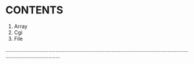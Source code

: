 # CONTENTS

1. Array
2. Cgi
3. File

.................................................................................................................................................................
